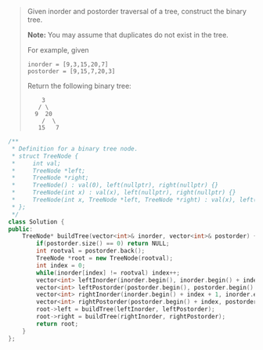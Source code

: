 > Given inorder and postorder traversal of a tree, construct the binary tree.
>
> **Note:**
> You may assume that duplicates do not exist in the tree.
>
> For example, given
>
> ```
> inorder = [9,3,15,20,7]
> postorder = [9,15,7,20,3]
> ```
>
> Return the following binary tree:
>
> ```
>     3
>    / \
>   9  20
>     /  \
>    15   7
> ```

```cpp
/**
 * Definition for a binary tree node.
 * struct TreeNode {
 *     int val;
 *     TreeNode *left;
 *     TreeNode *right;
 *     TreeNode() : val(0), left(nullptr), right(nullptr) {}
 *     TreeNode(int x) : val(x), left(nullptr), right(nullptr) {}
 *     TreeNode(int x, TreeNode *left, TreeNode *right) : val(x), left(left), right(right) {}
 * };
 */
class Solution {
public:
    TreeNode* buildTree(vector<int>& inorder, vector<int>& postorder) {
        if(postorder.size() == 0) return NULL;
        int rootval = postorder.back();
        TreeNode *root = new TreeNode(rootval);
        int index = 0;
        while(inorder[index] != rootval) index++;
        vector<int> leftInorder(inorder.begin(), inorder.begin() + index);
        vector<int> leftPostorder(postorder.begin(), postorder.begin() + index);
        vector<int> rightInorder(inorder.begin() + index + 1, inorder.end());
        vector<int> rightPostorder(postorder.begin() + index, postorder.begin() + postorder.size() -1);
        root->left = buildTree(leftInorder, leftPostorder);
        root->right = buildTree(rightInorder, rightPostorder);
        return root;
    }
};
```

